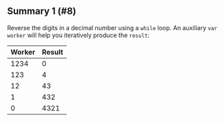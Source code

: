 ## Summary 1 (#8)

Reverse the digits in a decimal number using a `while` loop. An auxiliary
`var worker` will help you iteratively produce the `result`:

| Worker     | Result |
|------------|--------|
| 1234       | 0      |
| 123        | 4      |
| 12         | 43     |
| 1          | 432    |
| 0          | 4321   |
